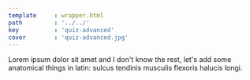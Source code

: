 ```yaml
---
template     : wrapper.html
path         : '../../'
key          : 'quiz-advanced'
cover        : 'quiz-advanced.jpg'
---
```


Lorem ipsum dolor sit amet and I don't know the rest, let's add some anatomical things in latin: sulcus tendinis musculis flexoris halucis longi.